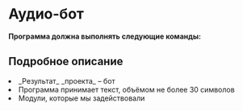 # Аудио-бот
**Программа должна выполнять следующие команды:**

## Подробное описание
<li> _Результат_ _проекта_ – бот
<li>Программа принимает текст, объёмом не более 30 символов
<li>Модули, которые мы задействовали
